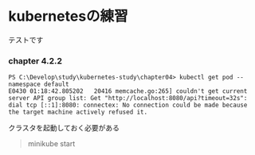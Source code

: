 # kubernetesの練習
テストです

### chapter 4.2.2
```
PS C:\Develop\study\kubernetes-study\chapter04> kubectl get pod --namespace default
E0430 01:18:42.805202   20416 memcache.go:265] couldn't get current server API group list: Get "http://localhost:8080/api?timeout=32s": dial tcp [::1]:8080: connectex: No connection could be made because the target machine actively refused it.
```

クラスタを起動しておく必要がある
> minikube start